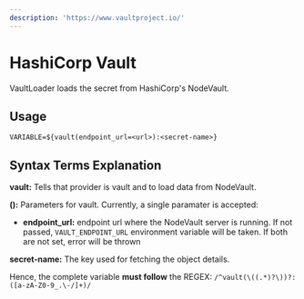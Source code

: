 ```yaml
---
description: 'https://www.vaultproject.io/'
---
```


# HashiCorp Vault

VaultLoader loads the secret from HashiCorp's NodeVault.

## Usage

```text
VARIABLE=${vault(endpoint_url=<url>):<secret-name>}
```

## **Syntax Terms Explanation**

**vault:** Tells that provider is vault and to load data from NodeVault.

**\(\):** Parameters for vault. Currently, a single paramater is accepted:  
- **endpoint_url:** endpoint url where the NodeVault server is running. If not passed, `VAULT_ENDPOINT_URL` environment variable will be taken. If both are not set, error will be thrown 

**secret-name:** The key used for fetching the object details.

Hence, the complete variable **must follow** the REGEX: `/^vault(\((.*)?\))?:([a-zA-Z0-9_.\-/]+)/`

